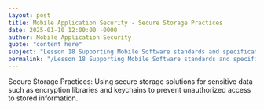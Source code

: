```yaml
---
layout: post
title: Mobile Application Security - Secure Storage Practices
date: 2025-01-10 12:00:00 -0000
author: Mobile Application Security
quote: "content here"
subject: "Lesson 18 Supporting Mobile Software standards and specifications"
permalink: "/Lesson 18 Supporting Mobile Software standards and specifications/Mobile Application Security/Mobile Application Security - Secure Storage Practices"
---
```


Secure Storage Practices: Using secure storage solutions for sensitive data such as encryption libraries and keychains to prevent unauthorized access to stored information.
